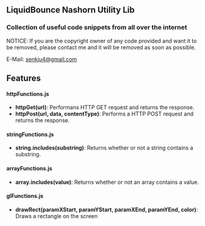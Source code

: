 ## LiquidBounce Nashorn Utility Lib
### Collection of useful code snippets from all over the internet

NOTICE: If you are the copyright owner of any code provided and want it to be removed, please contact me and it will be removed as soon as possible. 

E-Mail: senkju4@gmail.com

## Features
#### httpFunctions.js
* **httpGet(url)**: Performans HTTP GET request and returns the response.
* **httpPost(url, data, contentType)**: Performs a HTTP POST request and returns the response.

#### stringFunctions.js
* **string.includes(substring)**: Returns whether or not a string contains a substring.

#### arrayFunctions.js
* **array.includes(value)**: Returns whether or not an array contains a value.

#### glFunctions.js
* **drawRect(paramXStart, paramYStart, paramXEnd, paramYEnd, color)**: Draws a rectangle on the screen
